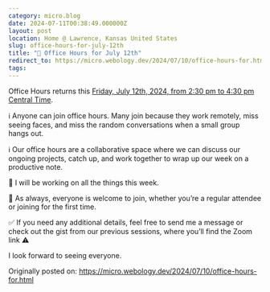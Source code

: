 ```yaml
---
category: micro.blog
date: 2024-07-11T00:38:49.000000Z
layout: post
location: Home @ Lawrence, Kansas United States
slug: office-hours-for-july-12th
title: "📅 Office Hours for July 12th"
redirect_to: https://micro.webology.dev/2024/07/10/office-hours-for.html
tags:
---
```


Office Hours returns this [Friday, July 12th, 2024, from 2:30 pm to 4:30 pm Central Time](https://time.is/0230PM_12_July_2024_in_CT?Jeff%27s_Office_Hours).

ℹ️ Anyone can join office hours. Many join because they work remotely, miss seeing faces, and miss the random conversations when a small group hangs out.

ℹ️ Our office hours are a collaborative space where we can discuss our ongoing projects, catch up, and work together to wrap up our week on a productive note.

💼 I will be working on all the things this week.

🙏 As always, everyone is welcome to join, whether you’re a regular attendee or joining for the first time.

✅ If you need any additional details, feel free to send me a message or check out the gist from our previous sessions, where you’ll find the Zoom link ⚠️

I look forward to seeing everyone.

Originally posted on: https://micro.webology.dev/2024/07/10/office-hours-for.html
